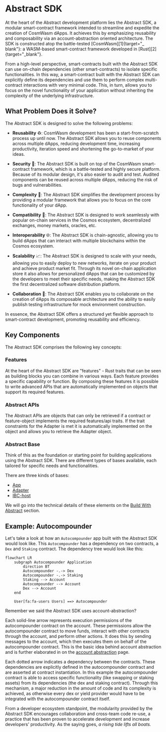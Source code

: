 # Abstract SDK

At the heart of the Abstract development platform lies the Abstract SDK, a modular smart-contract framework intended to
streamline and expedite the creation of CosmWasm dApps. It achieves this by emphasizing reusability and composability
via an account-abstraction oriented architecture. The SDK is constructed atop the battle-tested [CosmWasm][1]{target="_
blank"}: a
WASM-based smart-contract framework developed in [Rust][2]{target="_blank"}.

From a high-level perspective, smart-contracts built with the Abstract SDK can use on-chain dependencies (other
smart-contracts) to isolate specific functionalities. In this way, a smart-contract built with the Abstract SDK can
explicitly define its dependencies and use them to perform complex multi-contract interactions with very minimal code.
This, in turn, allows you to focus on the novel functionality of your application without inheriting the complexity of
the underlying infrastructure.

## What Problem Does it Solve?

The Abstract SDK is designed to solve the following problems:

- **Reusability** ♻️: CosmWasm development has been a start-from-scratch process up until now. The Abstract SDK allows
  you to reuse components across multiple dApps, reducing development time, increasing productivity, iteration
  speed and shortening the go-to-market of your ideas.


- **Security** 🔐: The Abstract SDK is built on top of the CosmWasm smart-contract framework, which is a battle-tested
  and
  highly secure platform. Because of its modular design, it's also easier to audit and test. Audited components can be
  reused across multiple dApps, reducing the risk of bugs and vulnerabilities.


- **Complexity** 🧠: The Abstract SDK simplifies the development process by providing a modular framework that allows
  you to focus on the core functionality of your dApp.


- **Compatibility** 🔄: The Abstract SDK is designed to work seamlessly with popular on-chain services in the Cosmos
  ecosystem, decentralized exchanges, money markets, oracles, etc.


- **Interoperability** 🌐: The Abstract SDK is chain-agnostic, allowing you to build dApps that can interact with
  multiple blockchains within the Cosmos ecosystem.


- **Scalability** 📈: The Abstract SDK is designed to scale with your needs, allowing you to easily deploy
  to new networks, iterate on your product and achieve product market fit. Through its novel on-chain application store
  it also allows for personalized dApps that can be customized by the developers to meet their specific needs, making
  the
  Abstract SDK the first decentralized software distribution platform.


- **Collaboration** 👥: The Abstract SDK enables you to collaborate on the creation of dApps its composable
  architecture and the ability to easily publish testing infrastructure for mock environment construction.

In essence, the Abstract SDK offers a structured yet flexible approach to smart-contract development, promoting
reusability and efficiency.

## Key Components

The Abstract SDK comprises the following key concepts:

### Features

At the heart of the Abstract SDK are "features" - Rust traits that can be seen as building blocks you can combine in
various ways. Each feature provides a specific capability or function. By composing these features it is possible to
write advanced APIs that are automatically implemented on objects that support its required features.

### Abstract APIs

The Abstract APIs are objects that can only be retrieved if a contract or feature-object implements the required
features/api traits. If the trait constraints for the Adapter is met it is automatically implemented on the object and
allows you to retrieve the Adapter object.

### Abstract Base

Think of this as the foundation or starting point for building applications using the Abstract SDK. There are different
types of bases available, each tailored for specific needs and functionalities.

There are three kinds of bases:

- [App]((https://crates.io/crates/abstract-app){target="_blank"})
- [Adapter]((https://crates.io/crates/abstract-adapter){target="_blank"})
- [IBC-host]((https://crates.io/crates/abstract-ibc-host){target="_blank"})

We will go into the technical details of these elements on the [Build With Abstract]() section.

## Example: Autocompounder

Let's take a look at how an `Autocompounder` app built with the Abstract SDK would look like. This `Autocompounder` has
a dependency on two contracts, a `Dex` and `Staking` contract. The dependency tree would look like this:

```mermaid
flowchart LR
    subgraph Autocompounder Application
        direction BT
        Autocompounder -.-> Dex
        Autocompounder -.-> Staking
        Staking --> Account
        Autocompounder --> Account
        Dex --> Account
    end

    User[fa:fa-users Users] ==> Autocompounder
```

Remember we said the Abstract SDK uses account-abstraction?

Each solid-line arrow represents execution permissions of the autocompounder contract on the account. These permissions
allow the autocompounder contract to move funds, interact with other contracts through the account, and perform other
actions. It does this by sending messages to the account, which then executes them on behalf of the autocompounder
contract. This is the basic idea behind account abstraction and is further elaborated in on
the [account abstraction](./3_account_abstraction.md) page.

Each dotted arrow indicates a dependency between the contracts. These dependencies are explicitly defined in the
autocompounder contract and are asserted at contract instantiation. In this example the autocompounder contract is able
to access
specific functionality (like swapping or staking assets) from its dependencies (the dex and staking contract). Through
this mechanism, a major reduction in the amount of code and its complexity is achieved, as otherwise every dex or yield
provider would have to be integrated with the autocompounder contract itself.

From a developer ecosystem standpoint, the modularity provided by the Abstract SDK encourages collaboration and
cross-team code re-use, a practice that has been proven to accelerate development and increase developers' productivity.
As the saying goes, *a rising tide lifts all boats.*

